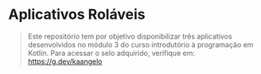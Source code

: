# Aplicativos Roláveis
> Este repositório tem por objetivo disponibilizar três aplicativos desenvolvidos no módulo 3 do curso introdutório à programação em Kotlin.
> Para acessar o selo adquirido, verifique em: https://g.dev/kaangelo
